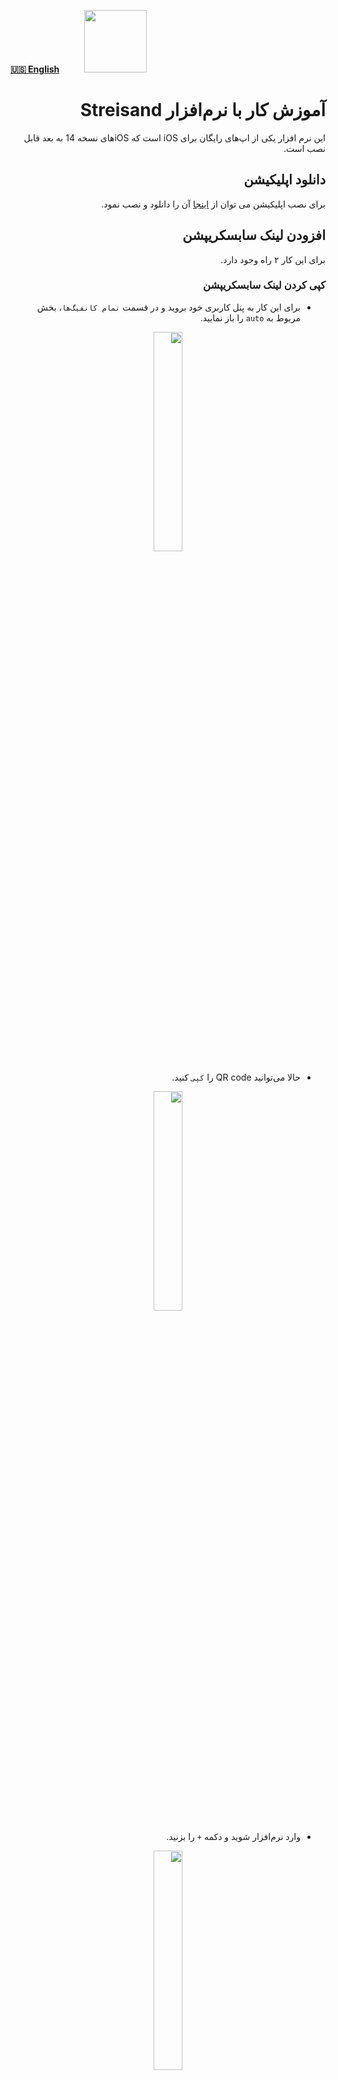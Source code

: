[**🇺🇸 English**](https://github.com/hiddify/hiddify-config/wiki/Tutorial-for-Streisand)&nbsp;&nbsp;&nbsp;&nbsp;&nbsp;&nbsp;&nbsp;&nbsp;&nbsp;&nbsp;<a href="https://github.com/hiddify/hiddify-config/wiki/%D9%87%D9%85%D9%87-%D8%A2%D9%85%D9%88%D8%B2%D8%B4%E2%80%8C%D9%87%D8%A7-%D9%88-%D9%88%DB%8C%D8%AF%D8%A6%D9%88%D9%87%D8%A7"><img width="100" src="https://github.com/hiddify/hiddify-config/assets/125398461/3704cd84-eee6-4c45-abe7-3c02936bbebb" /></a>

<div dir="rtl" markdown="1">


# آموزش کار با نرم‌افزار Streisand
این نرم افزار یکی از اپ‌های رایگان برای iOS است که iOSهای نسخه 14 به بعد قابل نصب است.

## دانلود اپلیکیشن
برای نصب اپلیکیشن می توان از [اینجا](https://apps.apple.com/us/app/streisand/id6450534064) آن را دانلود و نصب نمود.

## افزودن لینک سابسکریپشن
برای این کار ۲ راه وجود دارد.

### کپی کردن لینک سابسکریپشن

* برای این کار به پنل کاربری خود بروید و در قسمت `تمام کانفیگ‌ها`، بخش مربوط به `auto` را باز نمایید.

<div align=center>

<img width=30% src="https://github.com/hiddify/hiddify-config/assets/125398461/5fb09864-81c6-4665-b75c-01988fb7fa81" />

</div>


* حالا می‌توانید QR code را `کپی` کنید.


<div align=center>

<img width=30% src="https://github.com/hiddify/hiddify-config/assets/125398461/b8a76e41-4db4-45ac-be27-856f6ec9182e" />

</div>

* وارد نرم‌افزار شوید و دکمه `+` را بزنید.


<div align=center>

<img width=30% src="https://github.com/hiddify/hiddify-config/assets/125398461/78fe4b65-d7f7-4d16-b185-82f8dd67a135" />

</div>

* سپس سابسکریپشن به نرم‌افزار اضافه می‌گردد و کانفیگ‌ها لود می‌شوند.

### اسکن کردن لینک سابسکریپشن

* می‌توان به جای کپی لینک سابسکریپشن، QR code را اسکن نمود.


<div align=center>

<img width=30% src="https://github.com/hiddify/hiddify-config/assets/125398461/fe4de484-3136-4531-8292-c961e26d838e" />

</div>


* در نرم‌افزار دکمه `+` را بزنید و گزینه `Scan QRCode` را بزنید و QR code را اسکن نمایید.


<div align=center>

<img width=30% src="https://github.com/hiddify/hiddify-config/assets/125398461/58c97e17-3cfa-4c40-9b2d-01de70b1e40d" />

</div>

* سپس سابسکریپشن به نرم‌افزار اضافه می‌گردد و کانفیگ‌ها لود می‌شوند.

## تنظیمات Subscription
برای این کار روی سابسکریپشن اضافه شده به نرم‌افزار تپ کنید و نگه دارید. گزینه‌های زیر ظاهر می‌شوند.

<div align=center>

<img width=30% src="https://github.com/hiddify/hiddify-config/assets/125398461/52954cdf-5c76-4fbe-8adb-8371d7fa6747" />

</div>



### Latency
میزان تاخیر مربوط به کانفیگ‌ها را محاسبه می‌کند.

### TCP Ping
از کانفیگ‌ها تست پینگ TCP می‌گیرد.

### ICMP Ping
از کانفیگ‌ها تست پیننگ معمولی می‌گیرد.


> نکته: تفاوت تست پینگ معمولی و پینگ TCP در نوع پروتکل استفاده شده می‌باشد.

### Update
برای آپدیت کردن سابسکریپشن از این گزینه استفاده نمایید.

### Edit
جهت ویرایش لینک سابسکریپشن از این گزینه استفاده نمایید.

### Delete
برای حذف سابسکریپشن از این گزینه استفاده نمایید.



## DNS Settings
در صفحه اصلی نرم‌افزار تنظیمات مربوط به DNS قرار دارد که با ورود به آن می‌توانید آن را تنظیم نمایید و سرور و نوع پروتکل استفاده شده را تغییر دهید.

<div align=center>

<img width=30% src="https://github.com/hiddify/hiddify-config/assets/125398461/152bbbd5-a8a5-4a31-836a-7c2ea7ab3940" />

</div>


### DoH
پروتکلی است که DNS را بر بستر HTTPS ارائه می‌دهد. یعنی درخواست‌های DNS در قالب وب ارسال می‌گردد.

### DoT
در این پروتکل درخواست‌های DNS بر اساس پروتکل TCP ارسال می‌گردد.

### DoU
در این پروتکل درخواست‌های DNS بر اساس پروتکل UDP ارسال می‌گردد.


## Settings
در این صفحه تنظیمات کلی نرم‌افزار قرار دارد که در ادامه توضیح داده خواهند شد.

<div align=center>

<img width=30% src="https://github.com/hiddify/hiddify-config/assets/125398461/989d8fce-4858-4bd1-b5fb-44c4bdac3895" />

</div>

### Import Configuration
برای افزودن فایل کانفیگ‌ها از دستگاه به صورت دستی از این گزینه استفاده نمایید.

### Export Configuration
برای انتقال کانفیگ ایمپورت شده از دستگاه به دستگاهی دیگر از این گزینه می‌توان استفاده نمود.

### Subscription
با فعال کردن گزینه `Update On Open` ، هنگام باز شدن نرم‌افزار به صورت خودکار سابسکریپشن آپدیت می‌گردد.

<div align=center>

<img width=30% src="https://github.com/hiddify/hiddify-config/assets/125398461/068a0d24-c0f5-4cfd-9fa0-e37eb50acf20" />

</div>


### Reset
در این بخش می‌توانید تنظیمات مربوط به اپلیکیشن را ریست نمایید.

<div align=center>

<img width=30% src="https://github.com/hiddify/hiddify-config/assets/125398461/8b336b0b-0c57-49e7-89e4-f86317955061" />

</div>


